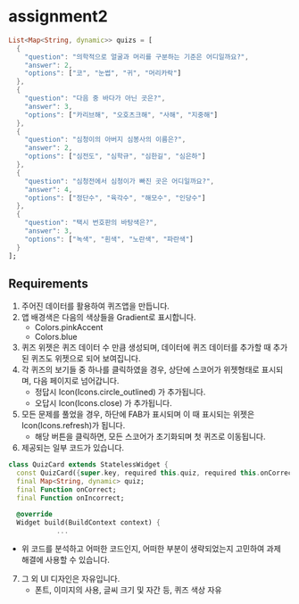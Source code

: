 # assignment2

```Dart
List<Map<String, dynamic>> quizs = [
  {
    "question": "의학적으로 얼굴과 머리를 구분하는 기준은 어디일까요?",
    "answer": 2,
    "options": ["코", "눈썹", "귀", "머리카락"]
  },
  {
    "question": "다음 중 바다가 아닌 곳은?",
    "answer": 3,
    "options": ["카리브해", "오호츠크해", "사해", "지중해"]
  },
  {
    "question": "심청이의 아버지 심봉사의 이름은?",
    "answer": 2,
    "options": ["심전도", "심학규", "심한길", "심은하"]
  },
  {
    "question": "심청전에서 심청이가 빠진 곳은 어디일까요?",
    "answer": 4,
    "options": ["정단수", "육각수", "해모수", "인당수"]
  },
  {
    "question": "택시 번호판의 바탕색은?",
    "answer": 3,
    "options": ["녹색", "흰색", "노란색", "파란색"]
  }
];
```

## Requirements

1. 주어진 데이터를 활용하여 퀴즈앱을 만듭니다. 
2. 앱 배경색은 다음의 색상들을 Gradient로 표시합니다.
    - Colors.pinkAccent
    - Colors.blue
3. 퀴즈 위젯은 퀴즈 데이터 수 만큼 생성되며, 데이터에 퀴즈 데이터를 추가할 때 추가된 퀴즈도 위젯으로 되어 보여집니다.
4. 각 퀴즈의 보기들 중 하나를 클릭하였을 경우, 상단에 스코어가 위젯형태로 표시되며, 다음 페이지로 넘어갑니다.
    - 정답시 Icon(Icons.circle_outlined) 가 추가됩니다.
    - 오답시 Icon(Icons.close) 가 추가됩니다.
5. 모든 문제를 풀었을 경우, 하단에 FAB가 표시되며 이 때 표시되는 위젯은 Icon(Icons.refresh)가 됩니다.
    - 해당 버튼을 클릭하면, 모든 스코어가 초기화되며 첫 퀴즈로 이동됩니다.
6. 제공되는 일부 코드가 있습니다.

```Dart
class QuizCard extends StatelessWidget {
  const QuizCard({super.key, required this.quiz, required this.onCorrect, required this.onIncorrect});
  final Map<String, dynamic> quiz;
  final Function onCorrect;
  final Function onIncorrect;

  @override
  Widget build(BuildContext context) {
			...

```
- 위 코드를 분석하고 어떠한 코드인지, 어떠한 부분이 생략되었는지 고민하여 과제 해결에 사용할 수 있습니다.
7. 그 외 UI 디자인은 자유입니다.
    - 폰트, 이미지의 사용, 글씨 크기 및 자간 등, 퀴즈 색상 자유
